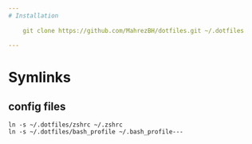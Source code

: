 ```yaml
---
# Installation
    
    git clone https://github.com/MahrezBH/dotfiles.git ~/.dotfiles

---
```


# Symlinks

## config files
    ln -s ~/.dotfiles/zshrc ~/.zshrc
    ln -s ~/.dotfiles/bash_profile ~/.bash_profile---
